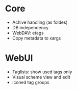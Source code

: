 # Core #
  * Achive handling (as foldes)
  * DB independency
  * WebDAV: etags
  * Copy metadata to xargs

# WebUI #

  * Taglists: show used tags only
  * Visual scheme view and edit
  * iconed tag groups